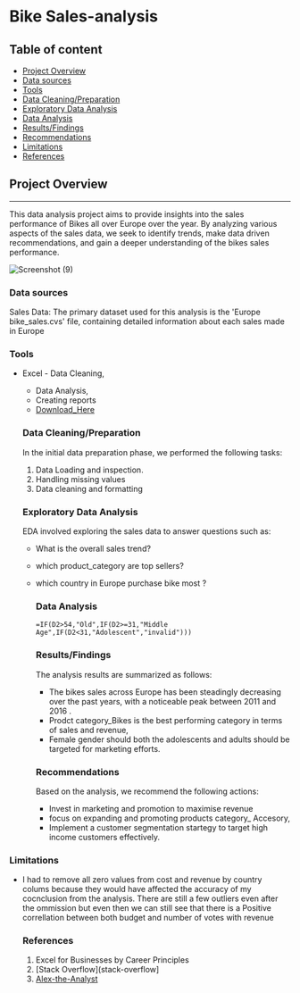 # Bike Sales-analysis

## Table of content

- [Project Overview](#project-overview)
- [Data sources](#data-sources)
- [Tools](#tools)
- [Data Cleaning/Preparation](#data-cleaning/preparation)
- [Exploratory Data Analysis](#exploratory-data-analysis)
- [Data Analysis](#data-analysis)
- [Results/Findings](#results/findings)
- [Recommendations](#recommendations)
- [Limitations](#limitations)
- [References](#references)
## Project Overview
---

This data analysis project aims to provide insights into the sales performance of Bikes all over Europe over the year. By analyzing various aspects of the sales data, we seek to identify trends, make data driven recommendations, and gain a deeper understanding of the bikes sales performance.

![Screenshot (9)](https://github.com/OgechukwuLily/Sales-analytic/assets/160866623/3926586a-969d-4651-802d-edc9eb625779)

### Data sources

Sales Data: The primary dataset used for this analysis is the 'Europe bike_sales.cvs' file, containing detailed information about each sales made in Europe

### Tools

- Excel - Data Cleaning,
  - Data Analysis,
  - Creating reports
  - [Download_Here](https://microsoft.com)




  ### Data Cleaning/Preparation

  In the initial data preparation phase, we performed the following tasks:
  1. Data Loading and inspection.
  2. Handling missing values
  3. Data cleaning and formatting
 

  ### Exploratory Data Analysis

  EDA involved exploring the sales data to answer questions such as:

  - What is the overall sales trend?
  - which product_category are top sellers?
  - which country in Europe purchase bike most ?

    ### Data Analysis

    ``` Excel
    =IF(D2>54,"Old",IF(D2>=31,"Middle Age",IF(D2<31,"Adolescent","invalid")))
    ```

    ### Results/Findings
    The analysis results are summarized as follows:
    - The bikes sales across Europe has been steadingly decreasing over the past years, with a noticeable peak between 2011 and 2016 .
    - Prodct category_Bikes is the best performing category in terms of sales and revenue,
    - Female gender should both the adolescents and adults should be targeted for marketing efforts.

    ### Recommendations

    Based on the analysis, we recommend the following actions:
    - Invest in marketing and promotion to maximise revenue
    - focus on expanding and promoting products category_ Accesory,
    - Implement a customer segmentation startegy to target high income customers effectively.
   
 ### Limitations
- I had to remove all zero values from cost and revenue by country colums because they would have affected the accuracy of my cocnclusion from the analysis. There are still a few outliers even after the ommission but even then we can still see that there is a Positive correllation between both budget and number of votes with revenue

  ### References

  1. Excel for Businesses by Career Principles
  2. [Stack Overflow](stack-overflow]
  3. [Alex-the-Analyst](alex-the-analyst)
